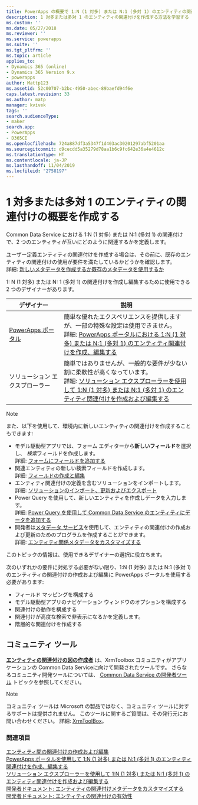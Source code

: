 ```yaml
---
title: PowerApps の概要で 1:N (1 対多) または N:1 (多対 1) のエンティティの関連付けを作成する | MicrosoftDocs
description: 1 対多または多対 1 のエンティティの関連付けを作成する方法を学習する
ms.custom: ''
ms.date: 05/27/2018
ms.reviewer: ''
ms.service: powerapps
ms.suite: ''
ms.tgt_pltfrm: ''
ms.topic: article
applies_to:
- Dynamics 365 (online)
- Dynamics 365 Version 9.x
- powerapps
author: Mattp123
ms.assetid: 52c00707-b2bc-4950-abec-89baefd94f6e
caps.latest.revision: 33
ms.author: matp
manager: kvivek
tags: ''
search.audienceType:
- maker
search.app:
- PowerApps
- D365CE
ms.openlocfilehash: 724a887df3a5347f1d403ac30201297abf5201aa
ms.sourcegitcommit: d9cecdd5a35279d78aa1b6c9fc642e36a4e4612c
ms.translationtype: HT
ms.contentlocale: ja-JP
ms.lasthandoff: 11/04/2019
ms.locfileid: "2758197"
---
```

# <a name="create-one-to-many-or-many-to-one-entity-relationships-overview"></a>1 対多または多対 1 のエンティティの関連付けの概要を作成する

Common Data Service における 1:N (1 対多) または N:1 (多対 1) の関連付けで、2 つのエンティティが互いにどのように関連するかを定義します。 
  
ユーザー定義エンティティの関連付けを作成する場合は、その前に、既存のエンティティの関連付けの使用が要件を満たしているかどうかを確認します。 <br />詳細: [新しいメタデータを作成するか既存のメタデータを使用するか](create-edit-metadata.md#create-new-metadata-or-use-existing-metadata)

1: N (1 対多) または N: 1 (多対 1) の関連付けを作成し編集するために使用できる 2 つのデザイナーがあります。

|デザイナー| 説明|
|--|--|
|[PowerApps ポータル](https://make.powerapps.com/?utm_source=padocs&utm_medium=linkinadoc&utm_campaign=referralsfromdoc)|簡単な優れたエクスペリエンスを提供しますが、一部の特殊な設定は使用できません。<br />詳細: [PowerApps ポータルにおける 1:N (1 対多) または N:1 (多対 1) のエンティティ関連付けを作成、編集する](create-edit-1n-relationships-portal.md)|
|ソリューション エクスプローラー|簡単ではありませんが、一般的な要件が少ない割に柔軟性が高くなっています。 <br />詳細: [ソリューション エクスプローラーを使用して 1:N (1 対多) または N:1 (多対 1) のエンティティ関連付けを作成および編集する](create-edit-1n-relationships-solution-explorer.md) |

> [!NOTE]
> また、以下を使用して、環境内に新しいエンティティの関連付けを作成することもできます:
> - モデル駆動型アプリでは、フォーム エディターから**新しいフィールド**を選択し、 *検索*フィールドを作成します。 <br />詳細: [フォームにフィールドを追加する](../model-driven-apps/add-field-form.md)
> - 関連エンティティの新しい検索フィールドを作成します。 <br />詳細: [フィールドの作成と編集](create-edit-fields.md)
> - エンティティ関連付けの定義を含むソリューションをインポートします。 <br />詳細: [ソリューションのインポート、更新およびエクスポート](import-update-export-solutions.md)
> - Power Query を使用して、新しいエンティティを作成しデータを入力します。 <br />詳細: [Power Query を使用して Common Data Service のエンティティにデータを追加する](data-platform-cds-newentity-pq.md)
> - 開発者は[メタデータ サービス](../../developer/common-data-service/metadata-services.md)を使用して、エンティティの関連付けの作成および更新のためのプログラムを作成することができます。 <br />詳細: [エンティティ関係メタデータをカスタマイズする](https://docs.microsoft.com/dynamics365/customer-engagement/developer/customize-entity-relationship-metadata)

このトピックの情報は、使用できるデザイナーの選択に役立ちます。 

次のいずれかの要件に対処する必要がない限り、1:N (1 対多) または N:1 (多対 1) のエンティティの関連付けの作成および編集に PowerApps ポータルを使用する必要があります:

- フィールド マッピングを構成する
- モデル駆動型アプリのナビゲーション ウィンドウのオプションを構成する
- 関連付けの動作を構成する
- 関連付けが高度な検索で非表示になるかを定義します。
- 階層的な関連付けを作成する


## <a name="community-tools"></a>コミュニティ ツール

**[エンティティの関連付けの図の作成者](https://www.xrmtoolbox.com/plugins/JourneyIntoCRM.XrmToolbox.ERDPlugin/)** は、XrmToolbox コミュニティがアプリケーションの Common Data Serviceに向けて開発されたツールです。 さらなるコミュニティ開発ツールについては、 [Common Data Service の開発者ツール](https://docs.microsoft.com/dynamics365/customer-engagement/developer/developer-tools) トピックを参照してください。

> [!NOTE]
> コミュニティ ツールは Microsoft の製品ではなく、コミュニティ ツールに対するサポートは提供されません。 このツールに関するご質問は、その発行元にお問い合わせください。 詳細: [XrmToolBox](https://www.xrmtoolbox.com)。

### <a name="see-also"></a>関連項目

[エンティティ間の関連付けの作成および編集](create-edit-entity-relationships.md)<br />
[PowerApps ポータルを使用して 1:N (1 対多) または N:1 (多対 1) のエンティティ関連付けを作成、編集する](create-edit-1n-relationships-portal.md)<br />
[ソリューション エクスプローラーを使用して 1:N (1 対多) または N:1 (多対 1) のエンティティ関連付けを作成および編集する](create-edit-1n-relationships-solution-explorer.md)<br />
[開発者ドキュメント: エンティティの関連付けメタデータをカスタマイズする](/dynamics365/customer-engagement/developer/customize-entity-relationship-metadata)<br />
[開発者ドキュメント: エンティティの関連付けの有効性](/dynamics365/customer-engagement/developer/entity-relationship-eligibility)


